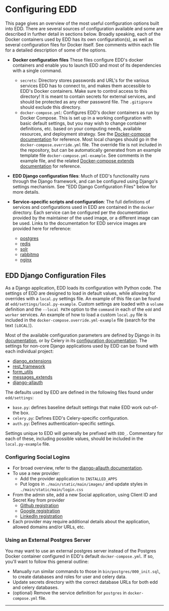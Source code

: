# Configuring EDD

This page gives an overview of the most useful configuration options built into EDD. There are
several sources of configuration available and some are described in further detail in sections
below. Broadly speaking, each of the Docker containers used by EDD has its own configuration(s),
as well as several configuration files for Docker itself. See comments within each file for a
detailed description of some of the options.

* __Docker configuration files__
  These files configure EDD's docker containers and enable you to launch EDD and most of its
  dependencies with a single command.
    * `secrets`: Directory stores passwords and URL's for the various services EDD has to connect
      to, and makes them accessible to EDD's Docker containers. Make sure to control access to
      this directory! It is meant to contain secrets for external services, and should be
      protected as any other password file. The `.gitignore` should exclude this directory.
    * `docker-compose.yml`: Configures EDD's docker containers as run by Docker Compose. This is
      set up in a working configuration with basic default settings, but you may wish to change
      container definitions, etc. based on your computing needs, available resources, and
      deployment strategy. See the [Docker-compose documentation][1] for reference. Most local
      changes should go in the `docker-compose.override.yml` file. The override file is not
      included in the repository, but can be automatically generated from an example template file
      `docker-compose.yml-example`. See comments in the example file, and the related
      [Docker-compose extends documentation][2] for reference.

* __EDD Django configuration files__: Much of EDD's functionality runs through the Django
  framework, and can be configured using Django's settings mechanism. See "EDD Django
  Configuration Files" below for more details.

* __Service-specific scripts and configuration__: The full definitions of services and
  configurations used in EDD are contained in the `docker` directory. Each service can be
  configured per the documentation provided by the maintainer of the used image, or a different
  image can be used. Links to the documentation for EDD service images are provided here
  for reference:
    * [postgres][9]
    * [redis][10]
    * [solr][11]
    * [rabbitmq][12]
    * [nginx][13]


## EDD Django Configuration Files

As a Django application, EDD loads its configuration with Python code. The settings of EDD are
designed to load in default values, while allowing for overrides with a `local.py` settings file.
An example of this file can be found at `edd/settings/local.py-example`. Custom settings are
loaded with a `volume` definition and the `--local PATH` option to the `command` in each of the
`edd` and `worker` services. An example of how to load a custom `local.py` file is
included in the `docker-compose.override.yml-example` file (search for the text `[LOCAL]`).

Most of the available configuration parameters are defined by Django in its [documentation][3], or
by Celery in its [configuration documentation][4]. The settings for non-core Django applications
used by EDD can be found with each individual project:
* [django_extensions][14]
* [rest_framework][15]
* [form_utils][16]
* [messages_extends][17]
* [django-allauth][5]

The defaults used by EDD are defined in the following files found under `edd/settings`:
* `base.py`: defines baseline default settings that make EDD work out-of-the box.
* `celery.py`: Defines EDD's Celery-specific configuration.
* `auth.py`: Defines authentication-specific settings.

Settings unique to EDD will generally be prefixed with `EDD_`. Commentary for each of these,
including possible values, should be included in the `local.py-example` file.


### Configuring Social Logins <a name="Social"/>

* For broad overview, refer to the [django-allauth documentation][5].
* To use a new provider:
    * Add the provider application to `INSTALLED_APPS`
    * Put logos in `./main/static/main/images/` and update styles in `./main/static/main/login.css`
* From the admin site, add a new Social application, using Client ID and Secret Key from provider
    * [Github registration][6]
    * [Google registration][7]
    * [LinkedIn registration][8]
* Each provider may require additional details about the application, allowed domains and/or
  URLs, etc.


### Using an External Postgres Server

You may want to use an external postgres server instead of the Postgres Docker container configured
in EDD's default `docker-compose.yml`. If so, you'll want to follow this general outline:

* Manually run similar commands to those in `bin/postgres/000_init.sql`, to create
  databases and roles for user and celery data.
* Update secrets directory with the correct database URLs for both edd and celery databases.
* (optional) Remove the service definition for `postgres` in `docker-compose.yml` file.

---------------------------------------------------------------------------------------------------

[1]:    https://docs.docker.com/compose/overview/
[2]:    https://docs.docker.com/compose/extends/#/understanding-multiple-compose-files
[3]:    https://docs.djangoproject.com/en/1.9/topics/settings/
[4]:    http://docs.celeryproject.org/en/latest/configuration.html
[5]:    http://django-allauth.readthedocs.org/en/latest/index.html
[6]:    https://github.com/settings/applications/new
[7]:    https://console.developers.google.com/
[8]:    https://www.linkedin.com/secure/developer?newapp=
[9]:    https://hub.docker.com/_/postgres/
[10]:   https://hub.docker.com/_/redis/
[11]:   https://hub.docker.com/_/solr/
[12]:   https://hub.docker.com/_/rabbitmq/
[13]:   https://hub.docker.com/_/nginx/
[14]:   https://django-extensions.readthedocs.io/en/latest/
[15]:   http://www.django-rest-framework.org/
[16]:   https://bitbucket.org/carljm/django-form-utils/
[17]:   https://github.com/AliLozano/django-messages-extends/
